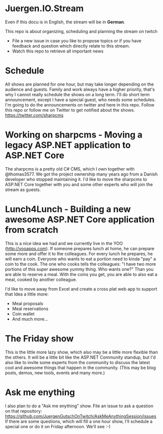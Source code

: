 # Juergen.IO.Stream
Even if this docu is in English, the stream will be in **German**.

This repo is about organizing, scheduling and planning the stream on twitch 

* File a new issue in case you like to propose topics or if you have feedback and question which directly relate to this stream.
* Watch this repo to retrieve all important news 

# Schedule
All shows are planned for one hour, but may take longer depending on the audience and guests. 
Family and work always have a higher priority, that's why I cannot really schedule the shows on a long term. I'll do short term announcement, except I have a special guest, who needs some schedules. I'm going to do the announcements on twitter and here in this repo. Follow this repo or follow me on Twitter to get notified about the shows. https://twitter.com/sharpcms 

# Working on sharpcms - Moving a legacy ASP.NET application to ASP.NET Core
The sharpcms is a pretty old C# CMS, which I own together with @thomas3577. We got the project ownership many years ago from a Danish developer who stopped maintaining it. I'd like to move the sharpcms to ASP.NET Core together with you and some other experts who will join the stream as guests.

# Lunch4Lunch - Building a new awesome ASP.NET Core application from scratch
This is a nice idea we had and we currently live in the YOO (http://yooapps.com). If someone prepares lunch at home, he can prepare some more and offer it to the colleagues. For every lunch he prepares, he will earn a coin. Everyone who wants to eat a portion need to kinda "pay" a coin to the cook. The one who cooks tells the colleagues: "I have two more portions of this super awesome yummy thing. Who wants one?" Than you are able to reserve a meal. With the coins you get, you are able to also eat a meal, cooked by another colleague.

I'd like to move away from Excel and create a cross plat web app to support that Idea a little more: 
* Meal proposals 
* Meal reservations
* Coin wallet
* And much more...

# The Friday show
This is the little more lazy show, which also may be a little more flexible than the others. It will be a little bit like the ASP.NET Community standup, but I'd also like to invite some experts from the community to discuss the latest cool and awesome things that happen in the community. (This may be blog posts, demos, new tools, events and many more.)

# Ask me enything
I also plan to do a "Ask me enything" show. File an issue to ask a question on that repository: https://github.com/JuergenGutschOnTwitch/AskMeAnythingSession/issues
If there are some questions, which will fill a one hour show, I'll schedule a special one or do it on Friday afternoon. We'll see :-)
